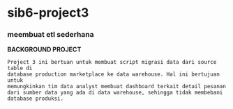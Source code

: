 # sib6-project3


### meembuat etl sederhana 

**BACKGROUND PROJECT**

```
Project 3 ini bertuan untuk membuat script migrasi data dari source table di
database production marketplace ke data warehouse. Hal ini bertujuan untuk
memungkinkan tim data analyst membuat dashboard terkait detail pesanan
dari sumber data yang ada di data warehouse, sehingga tidak membebani
database produksi.
```